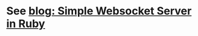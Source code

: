# See [blog: Simple Websocket Server in Ruby](http://blog.liveneeq.com/tech/2015/12/16/simple-websocket-server-in-ruby.html)
